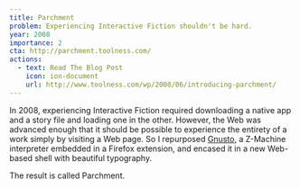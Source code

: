 ```yaml
---
title: Parchment
problem: Experiencing Interactive Fiction shouldn't be hard.
year: 2008
importance: 2
cta: http://parchment.toolness.com/
actions:
  - text: Read The Blog Post
    icon: ion-document
    url: http://www.toolness.com/wp/2008/06/introducing-parchment/
---
```


In 2008, experiencing Interactive Fiction required downloading a native app
and a story file and loading one in the other. However, the Web was advanced
enough that it should be possible to experience the entirety of a work simply
by visiting a Web page. So I repurposed [Gnusto][], a Z-Machine interpreter
embedded in a Firefox extension, and encased it in a new Web-based shell with 
beautiful typography.

The result is called Parchment.

[Gnusto]: https://blogs.gnome.org/tthurman/2008/07/07/parchment/
